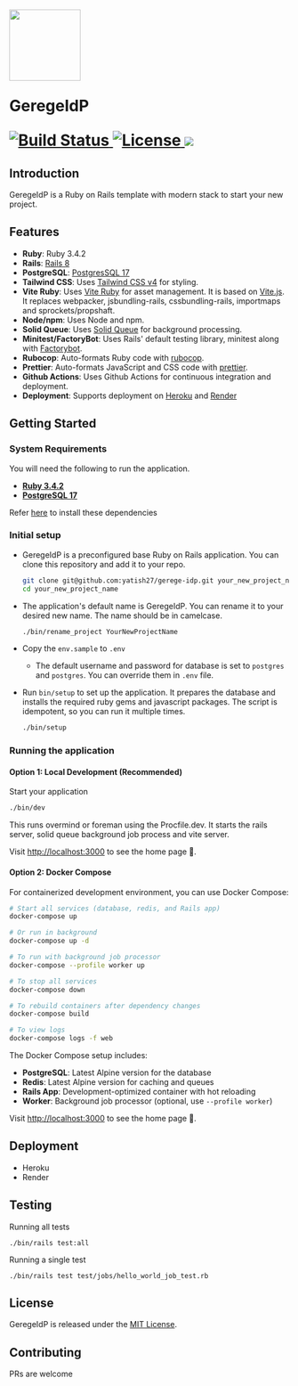<h1 align="left">
  <a href="#">
    <img src="https://github.com/yatish27/gerege-idp/assets/1014383/fbad8ed2-9510-4693-a342-4bafa515b164" width="128px"/>
  </a>

GeregeIdP

  <p align="left">
    <a href="https://github.com/yatish27/gerege-idp/actions">
      <img alt="Build Status" src="https://github.com/yatish27/gerege-idp/actions/workflows/ci.yml/badge.svg"/>
    </a>
    <a href="https://github.com/yatish27/gerege-idp/blob/master/LICENSE.txt">
      <img alt="License" src="https://img.shields.io/badge/license-MIT-428F7E.svg"/>
    </a>
    <a href="https://codeclimate.com/github/yatish27/gerege-idp/maintainability"><img src="https://api.codeclimate.com/v1/badges/1cd4e3f1c0a4c5af29b1/maintainability" /></a>
  </p>
</h1>

## Introduction

GeregeIdP is a Ruby on Rails template with modern stack to start your new project.

## Features

- **Ruby**: Ruby 3.4.2
- **Rails**: [Rails 8](https://rubyonrails.org)
- **PostgreSQL**: [PostgresSQL 17](https://www.postgresql.org)
- **Tailwind CSS**: Uses [Tailwind CSS v4](https://tailwindcss.com) for styling.
- **Vite Ruby**: Uses [Vite Ruby](https://vite-ruby.netlify.app) for asset management. It is based on [Vite.js](https://vitejs.dev). It replaces webpacker, jsbundling-rails, cssbundling-rails, importmaps and sprockets/propshaft.
- **Node/npm**: Uses Node and npm.
- **Solid Queue**: Uses [Solid Queue](https://github.com/rails/solid_queue) for background processing.
- **Minitest/FactoryBot**: Uses Rails' default testing library, minitest along with [Factorybot](https://github.com/thoughtbot/factory_bot).
- **Rubocop**: Auto-formats Ruby code with [rubocop](https://rubocop.org).
- **Prettier**: Auto-formats JavaScript and CSS code with [prettier](https://prettier.io).
- **Github Actions**: Uses Github Actions for continuous integration and deployment.
- **Deployment**: Supports deployment on [Heroku](https://www.heroku.com/platform) and [Render](https://render.com)

## Getting Started

### System Requirements

You will need the following to run the application.

- [**Ruby 3.4.2**](./docs/installing_prerequisites.md#ruby)
- [**PostgreSQL 17**](./docs/installing_prerequisites.md#postgresql)

Refer [here](./docs/installing_prerequisites.md) to install these dependencies

### Initial setup

- GeregeIdP is a preconfigured base Ruby on Rails application. You can clone this repository and add it to your repo.

  ```bash
  git clone git@github.com:yatish27/gerege-idp.git your_new_project_name
  cd your_new_project_name
  ```

- The application's default name is GeregeIdP. You can rename it to your desired new name. The name should be in camelcase.

  ```bash
  ./bin/rename_project YourNewProjectName
  ```

- Copy the `env.sample` to `.env`

  - The default username and password for database is set to `postgres` and `postgres`. You can override them in `.env` file.

- Run `bin/setup` to set up the application. It prepares the database and installs the required ruby gems and javascript packages. The script is idempotent, so you can run it multiple times.

  ```bash
  ./bin/setup
  ```

### Running the application

#### Option 1: Local Development (Recommended)

Start your application

```bash
./bin/dev
```

This runs overmind or foreman using the Procfile.dev. It starts the rails server, solid queue background job process and vite server.

Visit [http://localhost:3000](http://localhost:3000) to see the home page 🚀.

#### Option 2: Docker Compose

For containerized development environment, you can use Docker Compose:

```bash
# Start all services (database, redis, and Rails app)
docker-compose up

# Or run in background
docker-compose up -d

# To run with background job processor
docker-compose --profile worker up

# To stop all services
docker-compose down

# To rebuild containers after dependency changes
docker-compose build

# To view logs
docker-compose logs -f web
```

The Docker Compose setup includes:
- **PostgreSQL**: Latest Alpine version for the database
- **Redis**: Latest Alpine version for caching and queues
- **Rails App**: Development-optimized container with hot reloading
- **Worker**: Background job processor (optional, use `--profile worker`)

Visit [http://localhost:3000](http://localhost:3000) to see the home page 🚀.

## Deployment

- Heroku
- Render

## Testing

Running all tests

```
./bin/rails test:all
```

Running a single test

```
./bin/rails test test/jobs/hello_world_job_test.rb
```

## License

GeregeIdP is released under the [MIT License](./LICENSE.txt).

## Contributing

PRs are welcome

